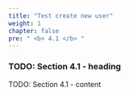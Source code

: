 ```yaml
---
title: "Test create new user"
weight: 1
chapter: false
pre: " <b> 4.1 </b> "
---
```


### TODO: Section 4.1 - heading

TODO: Section 4.1 - content
